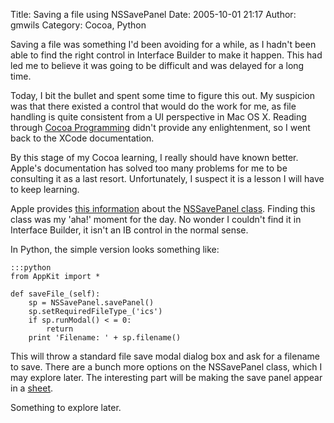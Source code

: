 Title: Saving a file using NSSavePanel
Date: 2005-10-01 21:17
Author: gmwils
Category: Cocoa, Python

Saving a file was something I'd been avoiding for a while, as I hadn't
been able to find the right control in Interface Builder to make it
happen. This had led me to believe it was going to be difficult and was
delayed for a long time.

Today, I bit the bullet and spent some time to figure this out. My
suspicion was that there existed a control that would do the work for
me, as file handling is quite consistent from a UI perspective in Mac OS
X. Reading through [Cocoa Programming][] didn't provide any
enlightenment, so I went back to the XCode documentation.

By this stage of my Cocoa learning, I really should have known better.
Apple's documentation has solved too many problems for me to be
consulting it as a last resort. Unfortunately, I suspect it is a lesson
I will have to keep learning.

Apple provides [this information][] about the [NSSavePanel class][].
Finding this class was my 'aha!' moment for the day. No wonder I
couldn't find it in Interface Builder, it isn't an IB control in the
normal sense.

In Python, the simple version looks something like:

    :::python
    from AppKit import *

    def saveFile_(self):
        sp = NSSavePanel.savePanel()
        sp.setRequiredFileType_('ics')
        if sp.runModal() < = 0:
            return
        print 'Filename: ' + sp.filename()

This will throw a standard file save modal dialog box and ask for a
filename to save. There are a bunch more options on the NSSavePanel
class, which I may explore later. The interesting part will be making
the save panel appear in a [sheet][].

Something to explore later.

  [Cocoa Programming]: http://www.amazon.com/exec/obidos/ASIN/0672322307/pseudofish-20?creative=327641&camp=14573&link_code=as1
  [this information]: http://developer.apple.com/documentation/Cocoa/Conceptual/AppFileMgmt/index.html#//apple_ref/doc/uid/10000056i
  [NSSavePanel class]: http://developer.apple.com/documentation/Cocoa/Reference/ApplicationKit/ObjC_classic/Classes/NSSavePanel.html
  [sheet]: http://developer.apple.com/documentation/Cocoa/Conceptual/Sheets/index.html#//apple_ref/doc/uid/10000002i
